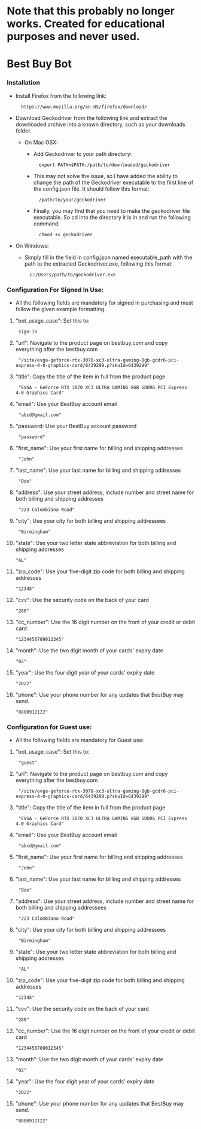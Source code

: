 # Note that this probably no longer works. Created for educational purposes and never used.
# Best Buy Bot
### Installation

* Install Firefox from the following link:

		https://www.mozilla.org/en-US/firefox/download/

  

* Download Geckodriver from the following link and extract the downloaded archive into a known directory, such as your downloads folder.

  

	* On Mac OSX:

		* Add Geckodriver to your path directory:

				export PATH=$PATH:/path/to/downloaded/geckodriver

		* This may not solve the issue, so I have added the ability to change the path of the Geckodriver executable to the first line of the config.json file. It should follow this format:

				/path/to/your/geckodriver

		* Finally, you may find that you need to make the geckodriver file executable. So cd into the directory it is in and run the following command:

				chmod +x geckodriver

* On Windows:

	* Simply fill in the field in config.json named executable_path with the path to the extracted Geckodriver.exe, following this format:

			C:/Users/path/to/geckodriver.exe

### Configuration For Signed In Use:

* All the following fields are mandatory for signed in purchasing and must follow the given example formatting.

1. "bot_usage_case": Set this to:

		sign-in

2. "url": Navigate to the product page on bestbuy.com and copy everything after the bestbuy.com

		"/site/evga-geforce-rtx-3070-xc3-ultra-gaming-8gb-gddr6-pci-express-4-0-graphics-card/6439299.p?skuId=6439299"

3. "title": Copy the title of the item in full from the product page

		"EVGA - GeForce RTX 3070 XC3 ULTRA GAMING 8GB GDDR6 PCI Express 4.0 Graphics Card"

4. "email": Use your BestBuy account email

		"abcd@gmail.com"

5. "password: Use your BestBuy account password

		"password"

6. "first_name": Use your first name for billing and shipping addresses

		"John"

7. "last_name": Use your last name for billing and shipping addresses

		"Doe"

8. "address": Use your street address, include number and street name for both billing and shipping addresses

		"223 Colombiana Road"

9. "city": Use your city for both billing and shipping addressees

		"Birmingham"

10. "state": Use your two letter state abbreviation for both billing and shipping addresses

		"AL"

11. "zip_code": Use your five-digit zip code for both billing and shipping addresses

		"12345"

12. "cvv": Use the security code on the back of your card

		"280"

13. "cc_number": Use the 16 digit number on the front of your credit or debit card

		"1234456789012345"

14. "month": Use the two digit month of your cards' expiry date

		"02"

15. "year": Use the four digit year of your cards' expiry date

		"2022"

16. "phone": Use your phone number for any updates that BestBuy may send.

		"8880912122"

  

### Configuration for Guest use:

  

* All the following fields are mandatory for Guest use:

  

1. "bot_usage_case": Set this to:

		"guest"

2. "url": Navigate to the product page on bestbuy.com and copy everything after the bestbuy.com

		"/site/evga-geforce-rtx-3070-xc3-ultra-gaming-8gb-gddr6-pci-express-4-0-graphics-card/6439299.p?skuId=6439299"

3. "title": Copy the title of the item in full from the product page

		"EVGA - GeForce RTX 3070 XC3 ULTRA GAMING 8GB GDDR6 PCI Express 4.0 Graphics Card"

4. "email": Use your BestBuy account email

		"abcd@gmail.com"

5. "first_name": Use your first name for billing and shipping addresses

		"John"

6. "last_name": Use your last name for billing and shipping addresses

		"Doe"

7. "address": Use your street address, include number and street name for both billing and shipping addressees

		"223 Colombiana Road"

8. "city": Use your city for both billing and shipping addressees

		"Birmingham"

9. "state": Use your two letter state abbreviation for both billing and shipping addresses

		"AL"
	
10. "zip_code": Use your five-digit zip code for both billing and shipping addresses

		"12345"

11. "cvv": Use the security code on the back of your card

		"280"

12. "cc_number": Use the 16 digit number on the front of your credit or debit card

		"1234456789012345"

13. "month": Use the two digit month of your cards' expiry date

		"02"

14. "year": Use the four digit year of your cards' expiry date

		"2022"

15. "phone": Use your phone number for any updates that BestBuy may send.

		"8880912122"
